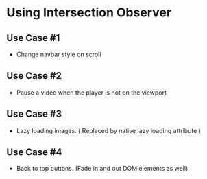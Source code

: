 # Using Intersection Observer

## Use Case #1

- Change navbar style on scroll

## Use Case #2

- Pause a video when the player is not on the viewport

## Use Case #3

- Lazy loading images. ( Replaced by native lazy loading attribute )

## Use Case #4

- Back to top buttons. (Fade in and out DOM elements as well)
